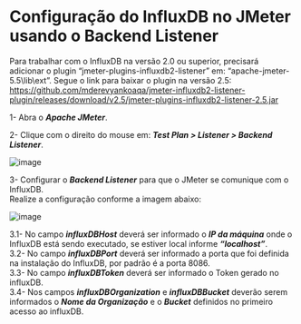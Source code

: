# Configuração do InfluxDB no JMeter usando o Backend Listener

Para trabalhar com o InfluxDB na versão 2.0 ou superior, precisará adicionar o plugin “jmeter-plugins-influxdb2-listener” em: “apache-jmeter-5.5\lib\ext”. Segue o link para baixar o plugin na versão 2.5:  
https://github.com/mderevyankoaqa/jmeter-influxdb2-listener-plugin/releases/download/v2.5/jmeter-plugins-influxdb2-listener-2.5.jar

1- Abra o ***Apache JMeter***.

2- Clique com o direito do mouse em: ***Test Plan > Listener > Backend Listener***.

![image](https://user-images.githubusercontent.com/126198206/221881066-a7c9a1f8-033a-44ab-b78b-ac3337b9d659.png)

3- Configurar o ***Backend Listener*** para que o JMeter se comunique com o InfluxDB.  
Realize a configuração conforme a imagem abaixo:

![image](https://user-images.githubusercontent.com/126198206/221884326-eb2a9d13-19c9-4397-b580-00bbcc44d84a.png)

3.1- No campo ***influxDBHost*** deverá ser informado o ***IP da máquina*** onde o InfluxDB está sendo executado, se estiver local informe ***“localhost”***.  
3.2- No campo ***influxDBPort*** deverá ser informado a porta que foi definida na instalação do InfluxDB, por padrão é a porta 8086.  
3.3- No campo ***influxDBToken*** deverá ser informado o Token gerado no influxDB.  
3.4- Nos campos ***influxDBOrganization*** e ***influxDBBucket*** deverão serem informados o ***Nome da Organização*** e o ***Bucket*** definidos no primeiro acesso ao influxDB.
